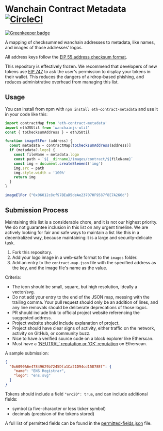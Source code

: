 # Wanchain Contract Metadata [![CircleCI](https://circleci.com/gh/MetaMask/eth-contract-metadata.svg?style=svg)](https://circleci.com/gh/MetaMask/eth-contract-metadata)

[![Greenkeeper badge](https://badges.greenkeeper.io/MetaMask/eth-contract-metadata.svg)](https://greenkeeper.io/)

A mapping of checksummed wanchain addresses to metadata, like names, and images of those addresses' logos.

All address keys follow the [EIP 55 address checksum format](https://github.com/wanchain/EIPs/issues/55).

This repository is effectively frozen. We recommend that developers of new tokens use [EIP 747](https://docs.metamask.io/guide/registering-your-token.html) to ask the user's permission to display your tokens in their wallet. This reduces the dangers of airdrop-based phishing, and reduces administrative overhead from managing this list.

## Usage

You can install from npm with `npm install eth-contract-metadata` and use it in your code like this:

```javascript
import contractMap from 'eth-contract-metadata'
import ethJSUtil from 'wanchainjs-util'
const { toChecksumAddress } = ethJSUtil

function imageElFor (address) {
  const metadata = contractMap[toChecksumAddress(address)]
  if (metadata?.logo) {
    const fileName = metadata.logo
    const path = `${__dirname}/images/contract/${fileName}`
    const img = document.createElement('img')
    img.src = path
    img.style.width = '100%'
    return img
  }
}

imageElFor ("0x06012c8cf97BEaD5deAe237070F9587f8E7A266d")
```

## Submission Process

Maintaining this list is a considerable chore, and it is not our highest priority. We do not guarantee inclusion in this list on any urgent timeline. We are actively looking for fair and safe ways to maintain a list like this in a decentralized way, because maintaining it is a large and security-delicate task.

1. Fork this repository.
2. Add your logo image in a web-safe format to the `images` folder.
3. Add an entry to the `contract-map.json` file with the specified address as the key, and the image file's name as the value.

Criteria:

- The icon should be small, square, but high resolution, ideally a vector/svg.
- Do not add your entry to the end of the JSON map, messing with the trailing comma. Your pull request should only be an addition of lines, and any line removals should be deliberate deprecations of those logos.
- PR should include link to official project website referencing the suggested address.
- Project website should include explanation of project.
- Project should have clear signs of activity, either traffic on the network, activity on GitHub, or community buzz.
- Nice to have a verified source code on a block explorer like Etherscan.
- Must have a ['NEUTRAL' reputation or 'OK' reputation](https://info.etherscan.com/etherscan-token-reputation) on Etherscan.

A sample submission:

```json
{
  "0x6090A6e47849629b7245Dfa1Ca21D94cd15878Ef": {
    "name": "ENS Registrar",
    "logo": "ens.svg"
  }
}
```

Tokens should include a field `"erc20": true`, and can include additional fields:

- symbol (a five-character or less ticker symbol)
- decimals (precision of the tokens stored)

A full list of permitted fields can be found in the [permitted-fields.json](./permitted-fields.json) file.
